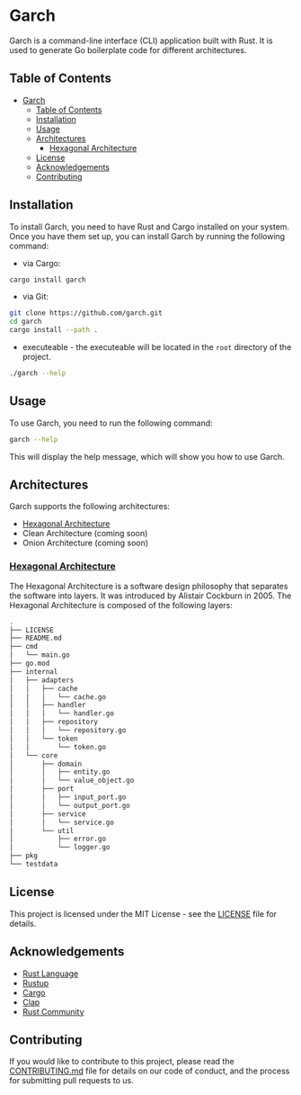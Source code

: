 # Garch

Garch is a command-line interface (CLI) application built with Rust. It is used to generate Go boilerplate code for different architectures.

## Table of Contents

- [Garch](#garch)
  - [Table of Contents](#table-of-contents)
  - [Installation](#installation)
  - [Usage](#usage)
  - [Architectures](#architectures)
    - [Hexagonal Architecture](#hexagonal-architecture)
  - [License](#license)
  - [Acknowledgements](#acknowledgements)
  - [Contributing](#contributing)

## Installation

To install Garch, you need to have Rust and Cargo installed on your system. Once you have them set up, you can install Garch by running the following command:

- via Cargo:

```bash
cargo install garch
```

- via Git:

```bash
git clone https://github.com/garch.git
cd garch
cargo install --path .
```

- executeable -  the executeable will be located in the `root` directory of the project.

```bash
./garch --help
```

## Usage

To use Garch, you need to run the following command:

```bash
garch --help
```

This will display the help message, which will show you how to use Garch.

## Architectures

Garch supports the following architectures:

- [Hexagonal Architecture](#hexagonal-architecture)
- Clean Architecture (coming soon)
- Onion Architecture (coming soon)

### [Hexagonal Architecture](https://en.wikipedia.org/wiki/Hexagonal_architecture_(software))

The Hexagonal Architecture is a software design philosophy that separates the software into layers. It was introduced by Alistair Cockburn in 2005. The Hexagonal Architecture is composed of the following layers:

```bash
.
├── LICENSE
├── README.md
├── cmd
│   └── main.go
├── go.mod
├── internal
│   ├── adapters
│   │   ├── cache
│   │   │   └── cache.go
│   │   ├── handler
│   │   │   └── handler.go
│   │   ├── repository
│   │   │   └── repository.go
│   │   └── token
│   │       └── token.go
│   └── core
│       ├── domain
│       │   ├── entity.go
│       │   └── value_object.go
│       ├── port
│       │   ├── input_port.go
│       │   └── output_port.go
│       ├── service
│       │   └── service.go
│       └── util
│           ├── error.go
│           └── logger.go
├── pkg
└── testdata
```

## License

This project is licensed under the MIT License - see the [LICENSE](LICENSE) file for details.

## Acknowledgements

- [Rust Language](https://www.rust-lang.org/)
- [Rustup](https://rustup.rs/)
- [Cargo](https://doc.rust-lang.org/cargo/)
- [Clap](https://clap.rs/)
- [Rust Community](https://www.rust-lang.org/community)
<!-- - [Askama](
- [Handlebars](
- [Rustfmt](
- [Rustdoc]( -->

## Contributing

If you would like to contribute to this project, please read the [CONTRIBUTING.md](CONTRIBUTING.md) file for details on our code of conduct, and the process for submitting pull requests to us.

